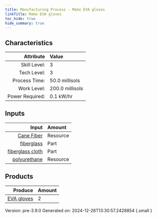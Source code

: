 ```yaml
---
title: Manufacturing Process - Make EVA gloves
linkTitle: Make EVA gloves
toc_hide: true
hide_summary: true
---
```



## Characteristics

| Attribute      | Value |
|--------:|:------|
|Skill Level:|3|
|Tech Level:|3|
|Process Time:|50.0 millisols|
|Work Level:|200.0 millisols|
|Power Required:|0.1 kW/hr|

## Inputs

| Input      | Amount |
|--------:|:------|
|[Cane Fiber](/docs/definitions/resource/cane-fiber)|Resource|0.1 kg|
|[fiberglass](/docs/definitions/part/fiberglass)|Part|1|
|[fiberglass cloth](/docs/definitions/part/fiberglass-cloth)|Part|1|
|[polyurethane](/docs/definitions/resource/polyurethane)|Resource|0.05 kg|

## Products


| Produce      | Amount |
|--------:|:------|
|[EVA gloves](/docs/definitions/part/eva-gloves)|2|


Version: pre-3.9.0 Generated on: 2024-12-28T13:30:57.2428854
{.small }

